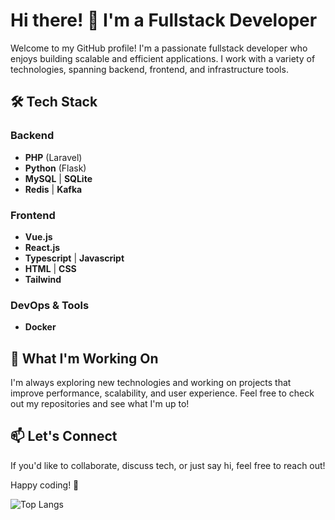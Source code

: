 # Hi there! 👋 I'm a Fullstack Developer

Welcome to my GitHub profile! I'm a passionate fullstack developer who enjoys building scalable and efficient applications. I work with a variety of technologies, spanning backend, frontend, and infrastructure tools.

## 🛠 Tech Stack

### Backend
- **PHP** (Laravel)
- **Python** (Flask)
- **MySQL** | **SQLite**
- **Redis** | **Kafka**

### Frontend
- **Vue.js**
- **React.js**
- **Typescript** | **Javascript**
- **HTML** | **CSS**
- **Tailwind**

### DevOps & Tools
- **Docker**

## 🚀 What I'm Working On
I'm always exploring new technologies and working on projects that improve performance, scalability, and user experience. Feel free to check out my repositories and see what I'm up to!

## 📫 Let's Connect
If you'd like to collaborate, discuss tech, or just say hi, feel free to reach out!

Happy coding! 🚀


![Top Langs](https://github-readme-stats.vercel.app/api/top-langs/?username=guilhermebueno6&theme=tokyonight)

<!--
**guilhermebueno6/guilhermebueno6** is a ✨ _special_ ✨ repository because its `README.md` (this file) appears on your GitHub profile.

Here are some ideas to get you started:

- 🔭 I’m currently working on ...
- 🌱 I’m currently learning ...
- 👯 I’m looking to collaborate on ...
- 🤔 I’m looking for help with ...
- 💬 Ask me about ...
- 📫 How to reach me: ...
- 😄 Pronouns: ...
- ⚡ Fun fact: ...
-->
